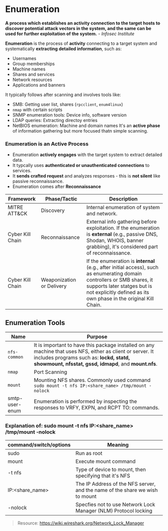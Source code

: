 # Enumeration
**A process which establishes an activity connection to the target hosts to discover potential attack vectors in the system, and the same can be used for further exploitation of the system.** - *Infosec Institute*

**Enumeration** is the process of **activity** connecting to a target system and systematically **extracting detailed information**, such as:
 - Usernames
 - Group memberships
 - Machine names
 - Shares and services
 - Network resources
 - Applications and banners

It typically follows after scanning and involves tools like:
 - SMB: Getting user list, shares (`rpcclient`, `enum4linux`)
 - `nmap` with certain scripts
 - SNMP enumeration tools: Device info, software version
 - LDAP queries: Extracting directoy entries
 - NetBIOS enumeration: Machine and domain names
It's an **active phase** of information gathering but more focused thatn simple scanning.

### Enumeration is an Active Process
 - Enumeration **actively engages** with the target system to extract detailed data.
 - It typcally uses **authenticated or unauthenticated connections** to services.
 - It **sends crafted request** and analyzes responses - this is **not silent** like passive reconnaissance.
 - Enumeration comes after **Reconnaissance**

|Framework|Phase/Tactic|Description|
|---|---|---|
|MITRE ATT&CK|Discovery|Internal enumeration of system and network.|
|Cyber Kill Chain|Reconnaissance|External info gathering before exploitation. If the enumeration is **external** (e.g., passive DNS, Shodan, WHOIS, banner grabbing), it's considered part of reconnaissance.|
|Cyber Kill Chain|Weaponization or Delivery|If the enumeration is **internal** (e.g., after initial access), such as enumerating domain controllers or SMB shares, it supports later statges but is not explicitly defined as its own phase in the original Kill Chain.|

## Enumeration Tools
|Name|Purpose|
|---|---|
|`nfs-common`|It is important to have this package installed on any machine that uses NFS, either as client or server. It includes programs such as: **lockd, statd, showmount, nfsstat, gssd, idmapd**, and **mount.nfs**.|
|`nmap`|Port Scanning|
|`mount`|Mounting NFS shares. Commonly used command `sudo mount -t nfs IP:<share_name> /tmp/mount -nolock`|
|smtp-user-enum|Enumeration is performed by inspecting the responses to VRFY, EXPN, and RCPT TO: commands.|
 
### Explanation of: sudo mount -t nfs IP:<share_name> /tmp/mount -nolock
|command/switch/options|Meaning|
|---|---|
|sudo|Run as root|
|mount|Execute mount command|
|-t nfs|Type of device to mount, then specifying that it's NFS|
|IP:\<share_name\>|The IP Address of the NFS server, and the name of the share we wish to mount|
|-nolock|Specfies not to use Network Lock Manager (NLM) Protocol locking|


> Resource: https://wiki.wireshark.org/Network_Lock_Manager
